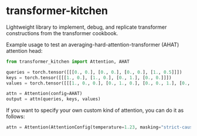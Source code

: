 # transformer-kitchen

Lightweight library to implement, debug, and replicate transformer constructions from the transformer cookbook.

Example usage to test an averaging-hard-attention-transformer (AHAT) attention head:

```python
from transformer_kitchen import Attention, AHAT

queries = torch.tensor([[[0., 0.], [0., 0.], [0., 0.], [1., 0.5]]])
keys = torch.tensor([[[1., 0.], [1., 0.], [0., 1.], [0., 0.]]])
values = torch.tensor([[[1., 0., 0.], [0., 1., 0.], [0., 0., 1.], [0., 0., 0.]]])

attn = Attention(config=AHAT)
output = attn(queries, keys, values)
```

If you want to specify your own custom kind of attention, you can do it as follows:

```python
attn = Attention(AttentionConfig(temperature=1.23, masking="strict-causal"))
```